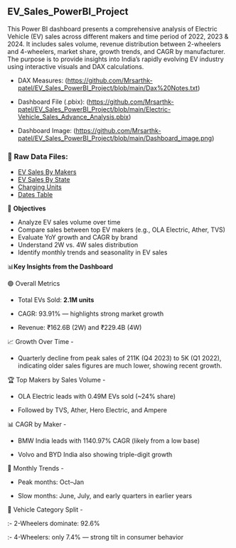 ## EV_Sales_PowerBI_Project

This Power BI dashboard presents a comprehensive analysis of Electric Vehicle (EV) sales across different makers and time period of 2022, 2023 & 2024. It includes sales volume, revenue distribution between 2-wheelers and 4-wheelers, market share, growth trends, and CAGR by manufacturer. The purpose is to provide insights into India’s rapidly evolving EV industry using interactive visuals and DAX calculations.

- DAX Measures: (https://github.com/Mrsarthk-patel/EV_Sales_PowerBI_Project/blob/main/Dax%20Notes.txt)

 - Dashboard File (.pbix): (https://github.com/Mrsarthk-patel/EV_Sales_PowerBI_Project/blob/main/Electric-Vehicle_Sales_Advance_Analysis.pbix)

- Dashboard Image: (https://github.com/Mrsarthk-patel/EV_Sales_PowerBI_Project/blob/main/Dashboard_image.png)


### 📄 Raw Data Files:
- [EV Sales By Makers](https://github.com/Mrsarthk-patel/EV_Sales_PowerBI_Project/blob/main/EV%20Sales%20By%20Makers.xlsx)  
- [EV Sales By State](https://github.com/Mrsarthk-patel/EV_Sales_PowerBI_Project/blob/main/EV%20Sales%20By%20State.xlsx)  
- [Charging Units](https://github.com/Mrsarthk-patel/EV_Sales_PowerBI_Project/blob/main/Charging%20Units.xlsx)  
- [Dates Table](https://github.com/Mrsarthk-patel/EV_Sales_PowerBI_Project/blob/main/Dates.xlsx)  


🎯 **Objectives**

- Analyze EV sales volume over time
- Compare sales between top EV makers (e.g., OLA Electric, Ather, TVS)
- Evaluate YoY growth and CAGR by brand
- Understand 2W vs. 4W sales distribution
- Identify monthly trends and seasonality in EV sales

📊**Key Insights from the Dashboard**

🟢 Overall Metrics

- Total EVs Sold: **2.1M units**

- CAGR: 93.91% — highlights strong market growth

- Revenue: ₹162.6B (2W) and ₹229.4B (4W)

📈 Growth Over Time -

- Quarterly decline from peak sales of 211K (Q4 2023) to 5K (Q1 2022), indicating older sales figures are much lower, showing recent growth.

🏆 Top Makers by Sales Volume -

- OLA Electric leads with 0.49M EVs sold (~24% share)

- Followed by TVS, Ather, Hero Electric, and Ampere

📊 CAGR by Maker -

- BMW India leads with 1140.97% CAGR (likely from a low base)

- Volvo and BYD India also showing triple-digit growth


🧾 Monthly Trends -

- Peak months: Oct–Jan

- Slow months: June, July, and early quarters in earlier years

📌 Vehicle Category Split -

:- 2-Wheelers dominate: 92.6%

:- 4-Wheelers: only 7.4% — strong tilt in consumer behavior

